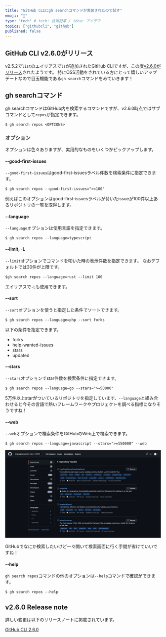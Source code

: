 ```yaml
---
title: "GitHub CLIにgh searchコマンドが実装されたので試す"
emoji: "👀"
type: "tech" # tech: 技術記事 / idea: アイデア
topics: ["githubcli", "github"]
published: false
---
```

## GitHub CLI v2.6.0がリリース
v2.5.2で`list`のエイリアスで`ls`が追加されたGitHub CLIですが、この度[v2.6.0がリリース](https://github.com/cli/cli/releases/tag/v2.6.0)されたようです。
特にOSS活動をされている方にとって嬉しいアップデートなので目玉機能である`gh search`コマンドをみていきます！

## gh searchコマンド
gh searchコマンドはGitHub内を検索するコマンドですが、v2.6.0時点ではサブコマンドとして`repos`が指定できます。

```shell
$ gh search repos <OPTIONS>
```

### オプション
オプションは色々ありますが、実用的なものをいくつかピックアップします。

#### --good-first-issues
`--good-first-issues`はgood-first-issuesラベル件数を検索条件に指定できます。

```shell
$ gh search repos --good-first-issues=">=100"
```

例えばこのオプションはgood-first-issuesラベルが付いたissueが100件以上あるリポジトリの一覧を取得します。

#### --language
`--language`オプションは使用言語を指定できます。

```shell
$ gh search repos --language=typescript
```

#### --limit, -L
`--limit`オプションでコマンドを叩いた時の表示件数を指定できます。
なおデフォルトでは30件が上限です。

```shell
$gh search repos --language=rust --limit 100
```

エイリアスで`-L`も使用できます。

#### --sort
`--sort`オプションを使うと指定した条件でソートできます。

```shell
$ gh search repos --language=php --sort forks
```

以下の条件を指定できます。

* forks
* help-wanted-issues
* stars
* updated

#### --stars
`--stars`オプションでstar件数を検索条件に指定できます。

```shell
$ gh search repos --language=go --stars=">=50000"
```

5万件以上starがついているリポジトリを指定しています、`--language`と組み合わせると今その言語で熱いフレームワークやプロジェクトを調べる指標になりそうですね！

#### --web
`--web`オプションで検索条件をGitHubのWeb上で検索できます。

```shell
$ gh search repos --language=javascript --stars=">=150000" --web
```

![](/images/20220316/2022-03-16-17.26.45.png)

GitHubでなにか検索したいけど一々開いて検索画面に行く手間が省けていいですね！

#### --help
`gh search repos`コマンドの他のオプションは`--help`コマンドで確認ができます。

```shell
$ gh search repos --help
```

## v2.6.0 Release note
詳しい変更は以下のリリースノートに掲載されています。

[GitHub CLI 2.6.0](https://github.com/cli/cli/releases/tag/v2.6.0)